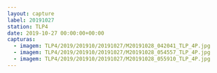 ```yaml
---
layout: capture
label: 20191027
station: TLP4
date: 2019-10-27 00:00:00+00:00
capturas:
  - imagem: TLP4/2019/201910/20191027/M20191028_042041_TLP_4P.jpg
  - imagem: TLP4/2019/201910/20191027/M20191028_054557_TLP_4P.jpg
  - imagem: TLP4/2019/201910/20191027/M20191028_055910_TLP_4P.jpg
---
```

